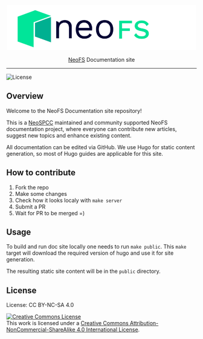 <p align="center">
<img src="./.github/logo.svg" width="500px" alt="NeoFS">
</p>
<p align="center">
  <a href="https://fs.neo.org">NeoFS</a> Documentation site
</p>

---
![License](https://img.shields.io/github/license/nspcc-dev/doc-fs-neo-org.svg?style=popout)

## Overview

Welcome to the NeoFS Documentation site repository!

This is a [NeoSPCC](https://nspcc.io/) maintained and community supported
NeoFS documentation project, where everyone can contribute new articles, suggest
new topics and enhance existing content.

All documentation can be edited via GitHub. We use Hugo for static content
generation, so most of Hugo guides are applicable for this site.

## How to contribute

1. Fork the repo
2. Make some changes
3. Check how it looks localy with `make server`
4. Submit a PR
5. Wait for PR to be merged =)

## Usage

To build and run doc site locally one needs to run `make public`. This `make`
target will download the required version of hugo and use it for site generation.

The resulting static site content will be in the `public` directory.

## License

License: CC BY-NC-SA 4.0

<a rel="license" href="http://creativecommons.org/licenses/by-nc-sa/4.0/"><img alt="Creative Commons License" style="border-width:0" src="https://i.creativecommons.org/l/by-nc-sa/4.0/88x31.png" /></a><br />This work is licensed under a <a rel="license" href="http://creativecommons.org/licenses/by-nc-sa/4.0/">Creative Commons Attribution-NonCommercial-ShareAlike 4.0 International License</a>.
